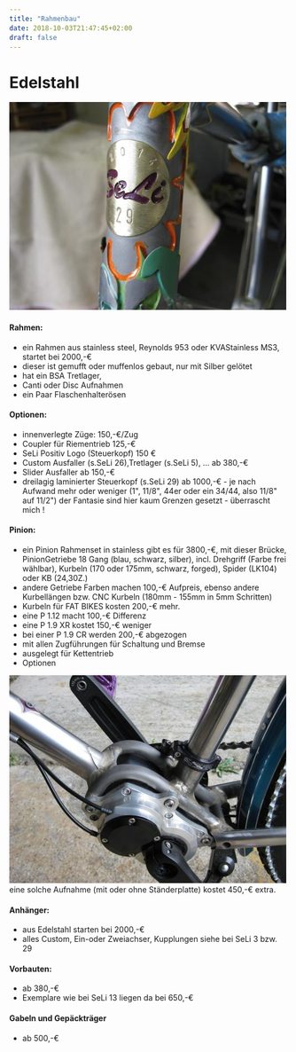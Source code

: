 ```yaml
---
title: "Rahmenbau"
date: 2018-10-03T21:47:45+02:00
draft: false
---
```


# Edelstahl

<img src="seli_29.jpg" />

#### Rahmen:

* ein Rahmen aus stainless steel, Reynolds 953 oder KVAStainless MS3, startet bei 2000,-€
* dieser ist gemufft oder muffenlos gebaut, nur mit Silber gelötet
* hat ein BSA Tretlager,
* Canti oder Disc Aufnahmen
* ein Paar Flaschenhalterösen  

#### Optionen:

* innenverlegte Züge: 150,-€/Zug
* Coupler für Riementrieb 125,-€
* SeLi Positiv Logo (Steuerkopf) 150 €
* Custom Ausfaller (s.SeLi 26),Tretlager (s.SeLi 5), ... ab 380,-€
* Slider Ausfaller ab 150,-€
* dreilagig laminierter Steuerkopf (s.SeLi 29) ab 1000,-€  - je nach Aufwand mehr oder weniger (1", 11/8", 44er oder ein 34/44, also 11/8" auf 11/2")  der Fantasie sind hier kaum Grenzen gesetzt - überrascht mich !

#### Pinion:

* ein Pinion Rahmenset in stainless gibt es für 3800,-€, mit dieser Brücke, PinionGetriebe 18 Gang  (blau, schwarz, silber), incl. Drehgriff (Farbe frei wählbar), Kurbeln (170 oder 175mm, schwarz, forged), Spider (LK104) oder KB (24,30Z.)
* andere Getriebe Farben machen 100,-€ Aufpreis, ebenso andere Kurbellängen bzw. CNC Kurbeln (180mm - 155mm in 5mm Schritten)
* Kurbeln für FAT BIKES kosten 200,-€ mehr.
* eine P 1.12 macht 100,-€ Differenz
* eine P 1.9 XR kostet 150,-€ weniger
* bei einer P 1.9 CR werden 200,-€ abgezogen
* mit allen Zugführungen für Schaltung und Bremse
* ausgelegt für Kettentrieb
* Optionen  
<img src="pinion_edelstahl.jpg" />  
eine solche Aufnahme (mit oder ohne Ständerplatte) kostet 450,-€ extra.

#### Anhänger:

* aus Edelstahl starten bei 2000,-€
* alles Custom, Ein-oder Zweiachser, Kupplungen siehe bei SeLi 3 bzw. 29

#### Vorbauten:

* ab 380,-€
* Exemplare wie bei SeLi 13 liegen da bei 650,-€

#### Gabeln und Gepäckträger
* ab 500,-€


